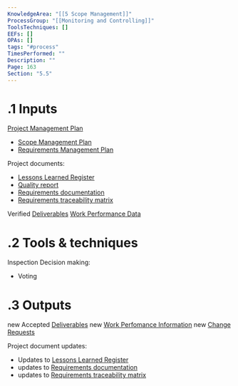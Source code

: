 ```yaml
---
KnowledgeArea: "[[5 Scope Management]]"
ProcessGroup: "[[Monitoring and Controlling]]"
ToolsTechniques: []
EEFs: []
OPAs: []
tags: "#process"
TimesPerformed: ""
Description: ""
Page: 163
Section: "5.5"
---
```

# .1 Inputs
[Project Management Plan](Project%20Management%20Plan.md)
* [Scope Management Plan](Scope%20Management%20Plan.md)
* [Requirements Management Plan](Requirements%20Management%20Plan.md)

Project documents:
* [Lessons Learned Register](Lessons%20Learned%20Register.md)
* [Quality report](Quality%20report.md)
* [Requirements documentation](Requirements%20documentation.md)
* [Requirements traceability matrix](Requirements%20traceability%20matrix.md)

Verified [Deliverables](Deliverables.md)
[Work Performance Data](Work%20Performance%20Data.md)

# .2 Tools & techniques
Inspection
Decision making:
* Voting


# .3 Outputs
new Accepted [Deliverables](Deliverables.md)
new [Work Perfomance Information](Work%20Perfomance%20Information.md)
new [Change Requests](Change%20Requests.md)

Project document updates:
* Updates to [Lessons Learned Register](Lessons%20Learned%20Register.md)
* updates to [Requirements documentation](Requirements%20documentation.md)
* updates to [Requirements traceability matrix](Requirements%20traceability%20matrix.md)



